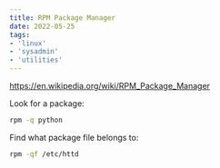 ```yaml
---
title: RPM Package Manager
date: 2022-05-25
tags:
- 'linux'
- 'sysadmin'
- 'utilities'
---
```


https://en.wikipedia.org/wiki/RPM_Package_Manager

Look for a package:

```bash
rpm -q python
```

Find what package file belongs to:

```bash
rpm -qf /etc/httd
```

